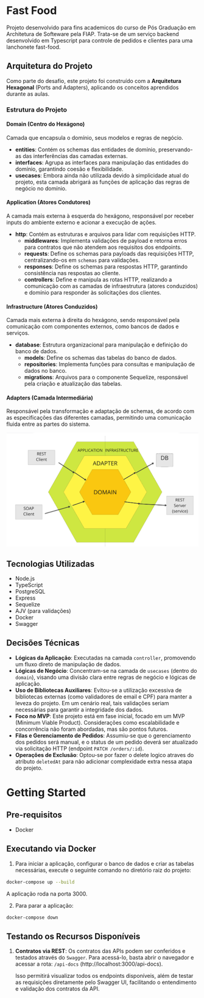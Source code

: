 # Fast Food

Projeto desenvolvido para fins academicos do curso de Pós Graduação em Architetura de Softeware pela FIAP.
Trata-se de um serviço backend desenvolvido em Typescript para controle de pedidos e clientes para uma lanchonete fast-food. 

## Arquitetura do Projeto

Como parte do desafio, este projeto foi construído com a **Arquitetura Hexagonal** (Ports and Adapters), aplicando os conceitos aprendidos durante as aulas.

### Estrutura do Projeto

#### **Domain** (Centro do Hexágono)
Camada que encapsula o domínio, seus modelos e regras de negócio.
- **entities**: Contém os schemas das entidades de domínio, preservando-as das interferências das camadas externas.
- **interfaces**: Agrupa as interfaces para manipulação das entidades do domínio, garantindo coesão e flexibilidade.
- **usecases**: Embora ainda não utilizada devido à simplicidade atual do projeto, esta camada abrigará as funções de aplicação das regras de negócio no domínio.

#### **Application** (Atores Condutores)
A camada mais externa à esquerda do hexágono, responsável por receber inputs do ambiente externo e acionar a execução de ações.
- **http**: Contém as estruturas e arquivos para lidar com requisições HTTP.
  - **middlewares**: Implementa validações de payload e retorna erros para contratos que não atendem aos requisitos dos endpoints.
  - **requests**: Define os schemas para payloads das requisições HTTP, centralizando-os em `schemas` para validações.
  - **responses**: Define os schemas para respostas HTTP, garantindo consistência nas respostas ao cliente.
  - **controllers**: Define e manipula as rotas HTTP, realizando a comunicação com as camadas de infraestrutura (atores conduzidos) e domínio para responder às solicitações dos clientes.

#### **Infrastructure** (Atores Conduzidos)
Camada mais externa à direita do hexágono, sendo responsável pela comunicação com componentes externos, como bancos de dados e serviços.
- **database**: Estrutura organizacional para manipulação e definição do banco de dados.
  - **models**: Define os schemas das tabelas do banco de dados.
  - **repositories**: Implementa funções para consultas e manipulação de dados no banco.
  - **migrations**: Arquivos para o componente Sequelize, responsável pela criação e atualização das tabelas.

#### **Adapters** (Camada Intermediária)
Responsável pela transformação e adaptação de schemas, de acordo com as especificações das diferentes camadas, permitindo uma comunicação fluida entre as partes do sistema.

![alt text](documentation/hexagonal.png)

## Tecnologias Utilizadas
- Node.js
- TypeScript
- PostgreSQL
- Express
- Sequelize
- AJV (para validações)
- Docker
- Swagger

## Decisões Técnicas

- **Lógicas da Aplicação**: Executadas na camada `controller`, promovendo um fluxo direto de manipulação de dados.
- **Lógicas de Negócio**: Concentram-se na camada de `usecases` (dentro do `domain`), visando uma divisão clara entre regras de negócio e lógicas de aplicação.
- **Uso de Bibliotecas Auxiliares**: Evitou-se a utilização excessiva de bibliotecas externas (como validadores de email e CPF) para manter a leveza do projeto. Em um cenário real, tais validações seriam necessárias para garantir a integridade dos dados.
- **Foco no MVP**: Este projeto está em fase inicial, focado em um MVP (Minimum Viable Product). Considerações como escalabilidade e concorrência não foram abordadas, mas são pontos futuros.
- **Filas e Gerenciamento de Pedidos**: Assumiu-se que o gerenciamento dos pedidos será manual, e o status de um pedido deverá ser atualizado via solicitação HTTP (endpoint `PATCH /orders/:id`).
- **Operações de Exclusão**: Optou-se por fazer o delete logico atraves do atributo `deletedAt` para não adicionar complexidade extra nessa atapa do projeto.


# Getting Started

## Pre-requisitos
- Docker

## Executando via Docker
1. Para iniciar a aplicação, configurar o banco de dados e criar as tabelas necessárias, execute o seguinte comando no diretório raiz do projeto:
```bash
docker-compose up --build
```
A aplicação roda na porta 3000.

2. Para parar a aplicação:
```bash
docker-compose down
```

## Testando os Recursos Disponíveis

1. **Contratos via REST**: Os contratos das APIs podem ser conferidos e testados através do `Swagger`. Para acessá-lo, basta abrir o navegador e acessar a rota: `/api-docs` (http://localhost:3000/api-docs).

   Isso permitirá visualizar todos os endpoints disponíveis, além de testar as requisições diretamente pelo Swagger UI, facilitando o entendimento e validação dos contratos da API.